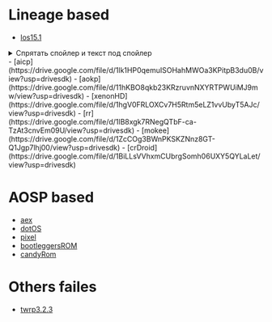 # Lineage based

- [los15.1](https://drive.google.com/file/d/1vmj55vOcvhRSPOIzXVXVRfVzitehImTj/view?usp=drivesdk)
<details class="raz9">
  <summary>Cпрятать спойлер и текст под спойлер</summary>
  Текст
  <details class="raz9">
    <summary>Спрятать текст под спойлер</summary>
    Текст
  </details>
</details>
- [aicp](https://drive.google.com/file/d/1lk1HP0qemuISOHahMWOa3KPitpB3du0B/view?usp=drivesdk)
- [aokp](https://drive.google.com/file/d/11hKBO8qkb23KRzruvnNXYRTPWUiMJ9mw/view?usp=drivesdk)
- [xenonHD](https://drive.google.com/file/d/1hgV0FRLOXCv7H5Rtm5eLZ1vvUbyT5AJc/view?usp=drivesdk)
- [rr](https://drive.google.com/file/d/1lB8xgk7RNegQTbF-ca-TzAt3cnvEm09U/view?usp=drivesdk)
- [mokee](https://drive.google.com/file/d/1ZcCOg3BWnPKSKZNnz8GT-Q1Jgp7lhj00/view?usp=drivesdk)
- [crDroid](https://drive.google.com/file/d/1BiLLsVVhxmCUbrgSomh06UXY5QYLaLet/view?usp=drivesdk)

# AOSP based

- [aex](https://drive.google.com/file/d/1cTGXQwfoivhWWwh8xFntWpGJIkZW7QR3/view?usp=drivesdk)
- [dotOS](https://drive.google.com/file/d/1VdwMvljC-WHd3mwcNQ5Y5GjQQy67ivGp/view?usp=drivesdk)
- [pixel](https://drive.google.com/file/d/1U8HI6s57ifeuJNrzMgWdcuo-YyXovOxJ/view?usp=drivesdk)
- [bootleggersROM](https://drive.google.com/file/d/1e-jErMNw0hKwBucrD4hlpTZpHZ8D9TpY/view?usp=drivesdk)
- [candyRom](https://drive.google.com/file/d/1bKDGNCLrY_AiQn32JouhQgVf-t3b1J0n/view?usp=drivesdk)

# Others failes

- [twrp3.2.3](https://drive.google.com/file/d/1zy-mQ5AgV6jVtaFxA6kWaiOoO42GjaMd/view?usp=drivesdk)
